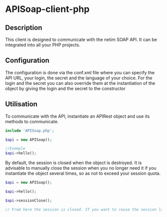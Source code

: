 # APISoap-client-php

## Description
This client is designed to communicate with the netim SOAP API.
It can be integrated into all your PHP projects.

## Configuration
The configuration is done via the conf.xml file where you can specify the API URL, your login, the secret and the language of your choice.
For the login and the secret you can also override them at the instantiation of the object by giving the login and the secret to the constructor

## Utilisation
To communicate with the API, instantiate an APIRest object and use its methods to communicate.

```php
include 'APISoap.php';

$api = new APISoap();

//Exemple
$api->hello();

```
By default, the session is closed when the object is destroyed. It is advisable to manually close the session when you no longer need it if you instantiate the object several times, so as not to exceed your session quota.

```php
$api = new APISoap();

$api->hello();

$api->sessionClose();

// From here the session is closed. If you want to reuse the session later you will have to do api.sessionOpen();
```